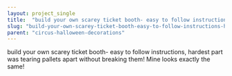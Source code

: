 ```yaml
---
layout: project_single
title:  "build your own scarey ticket booth- easy to follow instructions, hardest part was tearing pallets apart without breaking them! Mine looks exactly the same!"
slug: "build-your-own-scarey-ticket-booth-easy-to-follow-instructions-hardest-part-was-tearing-pallets"
parent: "circus-halloween-decorations"
---
```

build your own scarey ticket booth- easy to follow instructions, hardest part was tearing pallets apart without breaking them! Mine looks exactly the same!